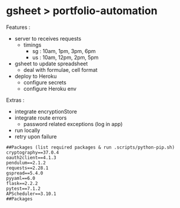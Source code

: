 # gsheet > portfolio-automation

Features :

- server to receives requests
  - timings
    - sg : 10am, 1pm, 3pm, 6pm
    - us : 10am, 12pm, 2pm, 5pm
- gsheet to update spreadsheet
  - deal with formulae, cell format
- deploy to Heroku
  - configure secrets
  - configure Heroku env

Extras :

- integrate encryptionStore
- integrate route errors
  - password related exceptions (log in app)
- run locally
- retry upon failure

```
##Packages (list required packages & run .scripts/python-pip.sh)
cryptography==37.0.4
oauth2client==4.1.3
pendulum==2.1.2
requests==2.28.1
gspread==5.4.0
pyyaml==6.0
flask==2.2.2
pytest==7.1.2
APScheduler==3.10.1
##Packages
```
